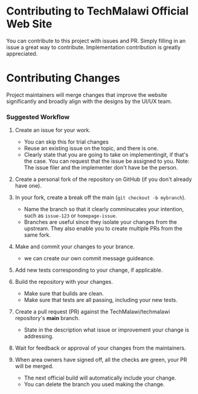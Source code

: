# Contributing to TechMalawi Official Web Site

You can contribute to this project with issues and PR. Simply filling in an issue a great way to contribute. Implementation contribution is greatly appreciated.

# Contributing Changes

Project maintainers will merge changes that improve the website significantly and broadly align with the designs by the UI/UX team.

### Suggested Workflow

1. Create an issue for your work.
   - You can skip this for trial changes
   - Reuse an existing issue on the topic, and there is one.
   - Clearly state that you are going to take on implementingit, if that's the case. You can request that the issue be assigned to you. Note: The issue filer and the implementer don't have be the person.
2. Create a personal fork of the repository on GitHub (if you don't already have one).
3. In your fork, create a break off the main (`git checkout -b mybranch`).

   - Name the branch so that it clearly comminucates your intention, such as `issue-123` or `homepage-issue`.
   - Branches are useful since they isolate your changes from the upstream. They also enable you to create multiple PRs from the same fork.

4. Make and commit your changes to your brance.
   - we can create our own commit message guideance.
5. Add new tests corresponding to your change, if applicable.
6. Build the repository with your changes.
   - Make sure that builds are clean.
   - Make sure that tests are all passing, including your new tests.
7. Create a pull request (PR) against the TechMalawi/techmalawi repository's **main** branch.

   - State in the description what issue or improvement your change is addressing.

8. Wait for feedback or approval of your changes from the maintainers.
9. When area owners have signed off, all the checks are green, your PR will be merged.
   - The next official build will automatically include your change.
   - You can delete the branch you used making the change.

